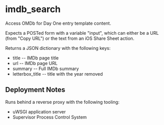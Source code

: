 # imdb_search

Access OMDb for Day One entry template content.

Expects a POSTed form with a variable "input", which can either be a
URL (from "Copy URL") or the text from an iOS Share Sheet action.

Returns a JSON dictionary with the following keys:

- title -- IMDb page title
- url -- IMDb page URL
- summary -- Full IMDb summary
- letterbox_title -- title with the year removed

## Deployment Notes

Runs behind a reverse proxy with the following tooling:

- uWSGI application server
- Supervisor Process Control System
